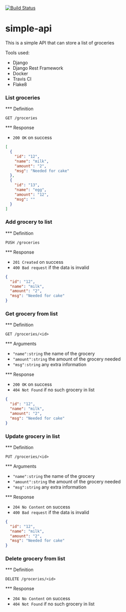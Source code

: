 [![Build Status](https://travis-ci.org/pgellert/simple-api.svg?branch=master)](https://travis-ci.org/pgellert/simple-api)
# simple-api

This is a simple API that can store a list of groceries

Tools used:
  * Django
  * Django Rest Framework
  * Docker
  * Travis CI
  * Flake8


### List groceries

*** Definition

`GET /groceries`

*** Response

  - `200 OK` on success

  ```json
  [
    {
      "id": "12",
      "name": "milk",
      "amount": "2",
      "msg": "Needed for cake"
    },
    {
      "id": "13",
      "name": "egg",
      "amount": "12",
      "msg": ""
    }
  ]
  ```


### Add grocery to list

*** Definition

`PUSH /groceries`

*** Response

  - `201 Created` on success
  - `400 Bad request` if the data is invalid

  ```json
  {
    "id": "12",
    "name": "milk",
    "amount": "2",
    "msg": "Needed for cake"
  }
  ```


### Get grocery from list

*** Definition

`GET /groceries/<id>`

*** Arguments

  - `"name":string` the name of the grocery
  - `"amount":string` the amount of the grocery needed
  - `"msg":string` any extra information

*** Response

  - `200 OK` on success
  - `404 Not Found` if no such grocery in list

  ```json
  {
    "id": "12",
    "name": "milk",
    "amount": "2",
    "msg": "Needed for cake"
  }
  ```


### Update grocery in list

*** Definition

`PUT /groceries/<id>`

*** Arguments

  - `"name":string` the name of the grocery
  - `"amount":string` the amount of the grocery needed
  - `"msg":string` any extra information

*** Response

  - `204 No Content` on success
  - `400 Bad request` if the data is invalid

  ```json
  {
    "id": "12",
    "name": "milk",
    "amount": "2",
    "msg": "Needed for cake"
  }
  ```


### Delete grocery from list

*** Definition

`DELETE /groceries/<id>`

*** Response

  - `204 No Content` on success
  - `404 Not Found` if no such grocery in list
